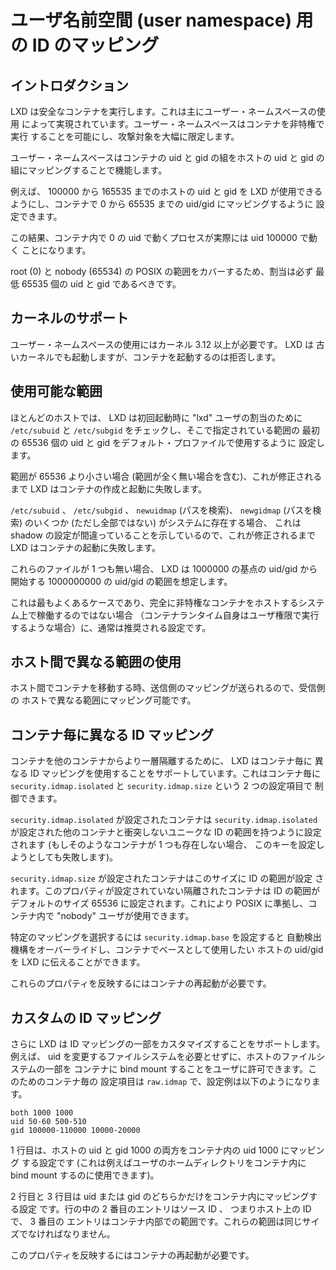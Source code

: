 # ユーザ名前空間 (user namespace) 用の ID のマッピング
<!-- Idmaps for user namespace -->
## イントロダクション <!-- Introduction -->
<!--
LXD runs safe containers. This is achieved mostly through the use of
user namespaces which make it possible to run containers unprivileged,
greatly limiting the attack surface.
-->
LXD は安全なコンテナを実行します。これは主にユーザー・ネームスペースの使用
によって実現されています。ユーザー・ネームスペースはコンテナを非特権で実行
することを可能にし、攻撃対象を大幅に限定します。

<!--
User namespaces work by mapping a set of uids and gids on the host to a
set of uids and gids in the container.
-->
ユーザー・ネームスペースはコンテナの uid と gid の組をホストの uid と
gid の組にマッピングすることで機能します。


<!--
For example, we can define that the host uids and gids from 100000 to
165535 may be used by LXD and should be mapped to uid/gid 0 through
65535 in the container.
-->
例えば、 100000 から 165535 までのホストの uid と gid を LXD が使用できる
ようにし、コンテナで 0 から 65535 までの uid/gid にマッピングするように
設定できます。

<!--
As a result a process running as uid 0 in the container will actually be
running as uid 100000.
-->
この結果、コンテナ内で 0 の uid で動くプロセスが実際には uid 100000 で動く
ことになります。

<!--
Allocations should always be of at least 65536 uids and gids to cover
the POSIX range including root (0) and nobody (65534).
-->
root (0) と nobody (65534) の POSIX の範囲をカバーするため、割当は必ず
最低 65535 個の uid と gid であるべきです。

## カーネルのサポート <!-- Kernel support -->
<!--
User namespaces require a kernel >= 3.12, LXD will start even on older
kernels but will refuse to start containers.
-->
ユーザー・ネームスペースの使用にはカーネル 3.12 以上が必要です。 LXD は
古いカーネルでも起動しますが、コンテナを起動するのは拒否します。

## 使用可能な範囲 <!-- Allowed ranges -->
<!--
On most hosts, LXD will check `/etc/subuid` and `/etc/subgid` for
allocations for the "lxd" user and on first start, set the default
profile to use the first 65536 uids and gids from that range.
-->
ほとんどのホストでは、 LXD は初回起動時に "lxd" ユーザの割当のために
`/etc/subuid` と `/etc/subgid` をチェックし、そこで指定されている範囲の
最初の 65536 個の uid と gid をデフォルト・プロファイルで使用するように
設定します。

<!--
If the range is shorter than 65536 (which includes no range at all),
then LXD will fail to create or start any container until this is corrected.
-->
範囲が 65536 より小さい場合 (範囲が全く無い場合を含む)、これが修正される
まで LXD はコンテナの作成と起動に失敗します。

<!--
If some but not all of `/etc/subuid`, `/etc/subgid`, `newuidmap` (path lookup)
and `newgidmap` (path lookup) can be found on the system, LXD will fail
the startup of any container until this is corrected as this shows a
broken shadow setup.
-->
`/etc/subuid` 、 `/etc/subgid` 、 `newuidmap` (パスを検索)、 `newgidmap`
(パスを検索) のいくつか (ただし全部ではない) がシステムに存在する場合、
これは shadow の設定が間違っていることを示しているので、これが修正されるまで
LXD はコンテナの起動に失敗します。

これらのファイルが 1 つも無い場合、 LXD は 1000000 の基点の uid/gid から開始する
1000000000 の uid/gid の範囲を想定します。
<!--
If none of those files can be found, then LXD will assume a 1000000000
uid/gid range starting at a base uid/gid of 1000000.
-->

これは最もよくあるケースであり、完全に非特権なコンテナをホストするシステム上で稼働するのではない場合
（コンテナランタイム自身はユーザ権限で実行するような場合）に、通常は推奨される設定です。
<!--
This is the most common case and is usually the recommended setup when
not running on a system which also hosts fully unprivileged containers
(where the container runtime itself runs as a user).
-->

## ホスト間で異なる範囲の使用 <!-- Varying ranges between hosts -->
<!--
The source map is sent when moving containers between hosts so that they
can be remapped on the receiving host.
-->
ホスト間でコンテナを移動する時、送信側のマッピングが送られるので、受信側の
ホストで異なる範囲にマッピング可能です。

## コンテナ毎に異なる ID マッピング <!-- Different idmaps per container -->
<!--
LXD supports using different idmaps per container, to further isolate
containers from each other. This is controlled with two per-container
configuration keys, `security.idmap.isolated` and `security.idmap.size`.
-->
コンテナを他のコンテナからより一層隔離するために、 LXD はコンテナ毎に
異なる ID マッピングを使用することをサポートしています。これはコンテナ毎に
`security.idmap.isolated` と `security.idmap.size` という 2 つの設定項目で
制御できます。

<!--
Containers with `security.idmap.isolated` will have a unique id range computed
for them among the other containers with `security.idmap.isolated` set (if none
is available, setting this key will simply fail).
-->
`security.idmap.isolated` が設定されたコンテナは
`security.idmap.isolated` が設定された他のコンテナと衝突しないユニークな
ID の範囲を持つように設定されます (もしそのようなコンテナが 1 つも存在しない場合、
このキーを設定しようとしても失敗します)。

<!--
Containers with `security.idmap.size` set will have their id range set to this
size. Isolated containers without this property set default to a id range of
size 65536; this allows for POSIX compliance and a "nobody" user inside the
container.
-->
`security.idmap.size` が設定されたコンテナはこのサイズに ID の範囲が設定
されます。このプロパティが設定されていない隔離されたコンテナは ID の範囲が
デフォルトのサイズ 65536 に設定されます。これにより POSIX に準拠し、コンテナ内で
"nobody" ユーザが使用できます。

<!--
To select a specific map, the `security.idmap.base` key will let you
override the auto-detection mechanism and tell LXD what host uid/gid you
want to use as the base for the container.
-->
特定のマッピングを選択するには `security.idmap.base` を設定すると
自動検出機構をオーバーライドし、コンテナでベースとして使用したい
ホストの uid/gid を LXD に伝えることができます。

<!--
These properties require a container reboot to take effect.
-->
これらのプロパティを反映するにはコンテナの再起動が必要です。

## カスタムの ID マッピング <!-- Custom idmaps -->
<!--
LXD also supports customizing bits of the idmap, e.g. to allow users to bind
mount parts of the host's filesystem into a container without the need for any
uid-shifting filesystem. The per-container configuration key for this is
`raw.idmap`, and looks like:
-->
さらに LXD は ID マッピングの一部をカスタマイズすることをサポートします。例えば、
uid を変更するファイルシステムを必要とせずに、ホストのファイルシステムの一部を
コンテナに bind mount することをユーザに許可できます。このためのコンテナ毎の
設定項目は `raw.idmap` で、設定例は以下のようになります。

    both 1000 1000
    uid 50-60 500-510
    gid 100000-110000 10000-20000

<!--
The first line configures both the uid and gid 1000 on the host to map to uid
1000 inside the container (this can be used for example to bind mount a user's
home directory into a container).
-->
1 行目は、ホストの uid と gid 1000 の両方をコンテナ内の uid 1000 にマッピング
する設定です (これは例えばユーザのホームディレクトリをコンテナ内に bind mount
するのに使用できます)。

<!--
The second and third lines map only the uid or gid ranges into the container,
respectively. The second entry per line is the source id, i.e. the id on the
host, and the third entry is the range inside the container. These ranges must
be the same size.
-->
2 行目と 3 行目は uid または gid のどちらかだけをコンテナ内にマッピングする設定
です。行の中の 2 番目のエントリはソース ID 、 つまりホスト上の ID で、 3 番目の
エントリはコンテナ内部での範囲です。これらの範囲は同じサイズでなければなりません。

<!--
This property requires a container reboot to take effect.
-->
このプロパティを反映するにはコンテナの再起動が必要です。
